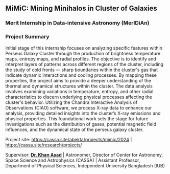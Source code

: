 ## MiMiC: Mining Minihalos in Cluster of Galaxies

### Merit Internship in Data-intensive Astronomy (MerIDiAn)

### Project Summary
Initial stage of this internship focuses on analyzing specific features within Perseus Galaxy Cluster through the production of brightness temperature maps, entropy maps, and radial profiles. The objective is to identify and interpret layers of patterns across different regions of the cluster, including the study of cold fronts — sharp boundaries within the cluster's gas that indicate dynamic interactions and cooling processes. By mapping these properties, the project aims to provide a deeper understanding of the thermal and dynamical structures within the cluster. The data analysis involves examining variations in temperature, entropy, and other radial characteristics to discern underlying physical processes affecting the cluster's behavior. Utilizing the Chandra Interactive Analysis of Observations (CIAO) software, we process X-ray data to enhance our analysis, providing detailed insights into the cluster’s X-ray emissions and physical properties. This foundational work sets the stage for future investigations such as the distribution of gases, potential magnetic field influences, and the dynamical state of the perseus galaxy cluster.

Project site: https://cassa.site/abekta/projects/mimic/2024 | https://cassa.site/research/projects/

Supervisor: [**Dr. Khan Asad**](https://coalab.space/people/asad/) | Astronomer, Director of Center for Astronomy, Space Science and Astrophysics (CASSA) | Assistant Professor, Department of Physical Sciences, Independent University Bangladesh (IUB)
